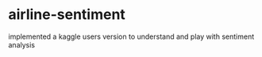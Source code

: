 # airline-sentiment
implemented a kaggle users version to understand and play with sentiment analysis
